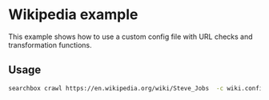# Wikipedia example

This example shows how to use a custom config file with URL checks and transformation functions.

## Usage

```bash
searchbox crawl https://en.wikipedia.org/wiki/Steve_Jobs  -c wiki.config.js
```
